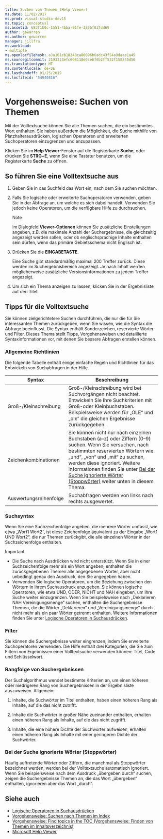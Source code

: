 ```yaml
---
title: Suchen von Themen (Help Viewer)
ms.date: 11/02/2017
ms.prod: visual-studio-dev15
ms.topic: conceptual
ms.assetid: 683f1b0c-1551-4bba-91fe-3855f03fdd69
author: gewarren
ms.author: gewarren
manager: jillfra
ms.workload:
- multiple
ms.openlocfilehash: a3a101cb18343ca80096b6adc43f54a9daae1a45
ms.sourcegitcommit: 2193323efc608118e0ce6f6b2ff532f158245d56
ms.translationtype: HT
ms.contentlocale: de-DE
ms.lasthandoff: 01/25/2019
ms.locfileid: "54940816"
---
```

# <a name="how-to-search-for-topics"></a>Vorgehensweise: Suchen von Themen

Mit der Volltextsuche können Sie alle Themen suchen, die ein bestimmtes Wort enthalten. Sie haben außerdem die Möglichkeit, die Suche mithilfe von Platzhalterausdrücken, logischen Operatoren und erweiterten Suchoperatoren einzugrenzen und anzupassen.

Klicken Sie im **Help Viewer**-Fenster auf die Registerkarte **Suche**, oder drücken Sie **STRG**+**E**, wenn Sie eine Tastatur benutzen, um die Registerkarte **Suche** zu öffnen.

## <a name="to-perform-a-full-text-search"></a>So führen Sie eine Volltextsuche aus

1.  Geben Sie in das Suchfeld das Wort ein, nach dem Sie suchen möchten.

2.  Falls Sie logische oder erweiterte Suchoperatoren verwenden, geben Sie in der Abfrage an, um welche es sich dabei handelt. Verwenden Sie jedoch keine Operatoren, um die verfügbare Hilfe zu durchsuchen.

    > [!NOTE]
    > Im Dialogfeld **Viewer-Optionen** können Sie zusätzliche Einstellungen angeben, z.B. die maximale Anzahl der Suchergebnisse, die gleichzeitig angezeigt werden sollen, oder ob englischsprachige Inhalte enthalten sein dürfen, wenn das primäre Gebietsschema nicht Englisch ist.

3.  Drücken Sie die **EINGABETASTE**.

     Eine Suche gibt standardmäßig maximal 200 Treffer zurück. Diese werden im Suchergebnisbereich angezeigt. Je nach Inhalt werden möglicherweise zusätzliche Versionsinformationen zu jedem Treffer angezeigt.

4.  Um sich ein Thema anzeigen zu lassen, klicken Sie in der Ergebnisliste auf den Titel.

## <a name="full-text-search-tips"></a>Tipps für die Volltextsuche

Sie können zielgerichtetere Suchen durchführen, die nur die für Sie interessanten Themen zurückgeben, wenn Sie wissen, wie die Syntax die Abfrage beeinflusst. Die Syntax enthält Sonderzeichen, reservierte Wörter und Filter. Dieses Thema stellt Tipps, Vorgehensweisen und detaillierte Syntaxinformationen vor, mit denen Sie bessere Abfragen erstellen können.

### <a name="general-guidelines"></a>Allgemeine Richtlinien

Die folgende Tabelle enthält einige einfache Regeln und Richtlinien für das Entwickeln von Suchabfragen in der Hilfe.

|Syntax|Beschreibung|
|------------|-----------------|
|Groß-/Kleinschreibung|Groß-/Kleinschreibung wird bei Suchvorgängen nicht beachtet. Entwickeln Sie Ihre Suchkriterien mit Groß-oder Kleinbuchstaben. Beispielsweise werden für „OLE“ und „ole“ die gleichen Ergebnisse zurückgegeben.|
|Zeichenkombinationen|Sie können nicht nur nach einzelnen Buchstaben (a–z) oder Ziffern (0–9) suchen. Wenn Sie versuchen, nach bestimmten reservierten Wörtern wie „und“, „von“ und „mit“ zu suchen, werden diese ignoriert. Weitere Informationen finden Sie unter [Bei der Suche ignorierte Wörter (Stoppwörter)](#stopwords) weiter unten in diesem Thema.|
|Auswertungsreihenfolge|Suchabfragen werden von links nach rechts ausgewertet.|

### <a name="search-syntax"></a>Suchsyntax

Wenn Sie eine Suchzeichenfolge angeben, die mehrere Wörter umfasst, wie etwa „Wort1 Wort2“, ist diese Zeichenfolge äquivalent zu der Eingabe „Wort1 UND Wort2“, die nur Themen zurückgibt, die alle einzelnen Wörter in der Suchzeichenfolge enthalten.

> [!IMPORTANT]
> - Die Suche nach Ausdrücken wird nicht unterstützt. Wenn Sie in einer Suchzeichenfolge mehr als ein Wort angeben, enthalten die zurückgegebenen Themen alle angegebenen Wörter, aber nicht unbedingt genau den Ausdruck, den Sie angegeben haben.
> - Verwenden Sie logische Operatoren, um die Beziehung zwischen den Wörtern in Ihrem Suchausdruck anzugeben. Sie können logische Operatoren, wie etwa UND, ODER, NICHT und NAH eingeben, um Ihre Suche weiter einzugrenzen. Wenn Sie beispielsweise nach „Deklarieren NAH Vereinigungsmenge“ suchen, enthalten die Suchergebnisse Themen, die die Wörter „Deklarieren“ und „Vereinigungsmenge“ durch nicht mehr als ein paar Wörter getrennt enthalten. Weitere Informationen finden Sie unter [Logische Operatoren in Suchausdrücken](../help-viewer/logical-operators-search-expressions.md).

### <a name="filters"></a>Filter

Sie können die Suchergebnisse weiter eingrenzen, indem Sie erweiterte Suchoperatoren verwenden. Die Hilfe enthält drei Kategorien, die Sie zum Filtern von Ergebnissen einer Volltextsuche verwenden können: Titel, Code und Schlüsselwort.

### <a name="ranking-of-search-results"></a>Rangfolge von Suchergebnissen

Der Suchalgorithmus wendet bestimmte Kriterien an, um einen höheren oder niedrigeren Rang von Suchergebnissen in der Ergebnisliste auszuweisen. Allgemein:

1.  Inhalte, die Suchwörter im Titel enthalten, haben einen höheren Rang als Inhalte, auf die das nicht zutrifft.

2.  Inhalte die Suchwörter in großer Nähe zueinander enthalten, erhalten einen höheren Rang als Inhalte, auf die das nicht zugrifft.

3.  Inhalte, die eine höhere Dichte der Suchwörter aufweisen, erhalten einen höheren Rang als Inhalte mit einer geringeren Dichte der Suchwörter.

### <a name="stopwords"> Bei der Suche ignorierte Wörter (Stoppwörter) </a>

Häufig auftretende Wörter oder Ziffern, die manchmal als Stoppwörter bezeichnet werden, werden bei der Volltextsuche automatisch ignoriert. Wenn Sie beispielsweise nach dem Ausdruck „übergeben durch“ suchen, zeigen die Suchergebnisse Themen an, die das Wort „übergeben“ enthalten, ignorieren aber das Wort „durch“.

## <a name="see-also"></a>Siehe auch

- [Logische Operatoren in Suchausdrücken](../help-viewer/logical-operators-search-expressions.md)
- [Vorgehensweise: Suchen nach Themen im Index](../help-viewer/find-topics-index.md)
- [Vorgehensweise: Find topics in the TOC (Vorgehensweise: Finden von Themen im Inhaltsverzeichnis)](../help-viewer/find-topics-toc.md)
- [Microsoft Help Viewer](../help-viewer/overview.md)
